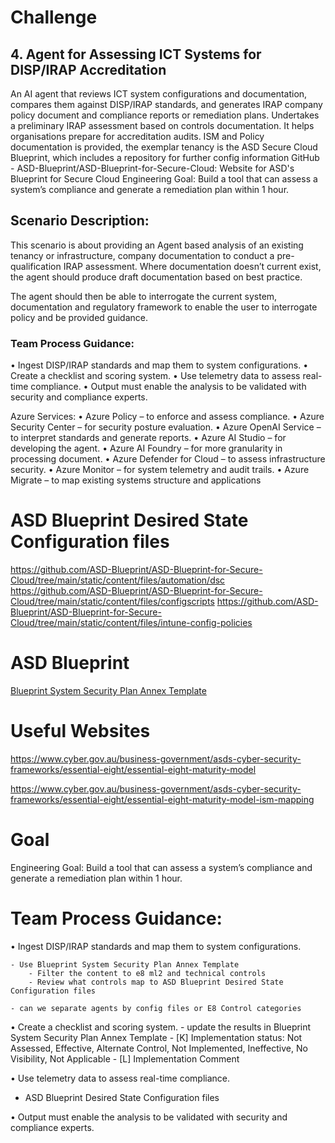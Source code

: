 # Challenge

## 4. Agent for Assessing ICT Systems for DISP/IRAP Accreditation
An AI agent that reviews ICT system configurations and documentation, compares them against DISP/IRAP standards, and generates IRAP company policy document and compliance reports or remediation plans. Undertakes a preliminary IRAP assessment based on controls documentation. It helps organisations prepare for accreditation audits.
ISM and Policy documentation is provided, the exemplar tenancy is the ASD Secure Cloud Blueprint, which includes a repository for further config information GitHub - ASD-Blueprint/ASD-Blueprint-for-Secure-Cloud: Website for ASD's Blueprint for Secure Cloud
Engineering Goal: Build a tool that can assess a system’s compliance and generate a remediation plan within 1 hour.

## Scenario Description:
This scenario is about providing an Agent based analysis of an existing tenancy or infrastructure, company documentation to conduct a pre-qualification IRAP assessment. Where documentation doesn’t current exist, the agent should produce draft documentation based on best practice.

The agent should then be able to interrogate the current system, documentation and regulatory framework to enable the user to interrogate policy and be provided guidance.
### Team Process Guidance:
• Ingest DISP/IRAP standards and map them to system configurations.
• Create a checklist and scoring system.
• Use telemetry data to assess real-time compliance.
• Output must enable the analysis to be validated with security and compliance experts.

Azure Services:
• Azure Policy – to enforce and assess compliance.
• Azure Security Center – for security posture evaluation.
• Azure OpenAI Service – to interpret standards and generate reports.
• Azure AI Studio – for developing the agent.
• Azure AI Foundry – for more granularity in processing document.
• Azure Defender for Cloud – to assess infrastructure security.
• Azure Monitor – for system telemetry and audit trails.
• Azure Migrate – to map existing systems structure and applications

# ASD Blueprint Desired State Configuration files

https://github.com/ASD-Blueprint/ASD-Blueprint-for-Secure-Cloud/tree/main/static/content/files/automation/dsc
https://github.com/ASD-Blueprint/ASD-Blueprint-for-Secure-Cloud/tree/main/static/content/files/configscripts
https://github.com/ASD-Blueprint/ASD-Blueprint-for-Secure-Cloud/tree/main/static/content/files/intune-config-policies

# ASD Blueprint

[Blueprint System Security Plan Annex Template](https://github.com/ASD-Blueprint/ASD-Blueprint-for-Secure-Cloud/blob/main/static/content/files/Blueprint%20System%20Security%20Plan%20Annex%20Template%20(June%202025).xlsx)


# Useful Websites

https://www.cyber.gov.au/business-government/asds-cyber-security-frameworks/essential-eight/essential-eight-maturity-model

https://www.cyber.gov.au/business-government/asds-cyber-security-frameworks/essential-eight/essential-eight-maturity-model-ism-mapping


# Goal

Engineering Goal: Build a tool that can assess a system’s compliance and generate a remediation plan within 1 hour.

# Team Process Guidance:
• Ingest DISP/IRAP standards and map them to system configurations.

    - Use Blueprint System Security Plan Annex Template
        - Filter the content to e8 ml2 and technical controls
        - Review what controls map to ASD Blueprint Desired State Configuration files

    - can we separate agents by config files or E8 Control categories


• Create a checklist and scoring system.
    - update the results in Blueprint System Security Plan Annex Template
    - [K] Implementation status: Not Assessed, Effective, Alternate Control, Not Implemented, Ineffective, No Visibility, Not Applicable 
    - [L] Implementation Comment

• Use telemetry data to assess real-time compliance.

  - ASD Blueprint Desired State Configuration files

• Output must enable the analysis to be validated with security and compliance experts.




